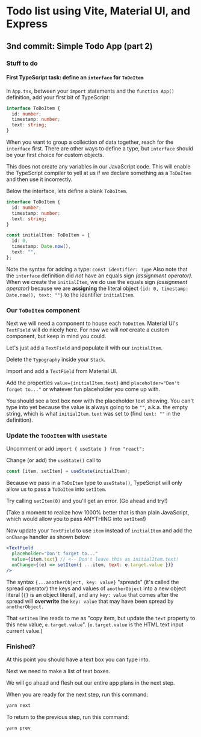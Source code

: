 # Todo list using Vite, Material UI, and Express

## 3nd commit: Simple Todo App (part 2)

### Stuff to do

#### First TypeScript task: define an `interface` for `ToDoItem`

In `App.tsx`, between your `import` statements and the `function App()` definition,
add your first bit of TypeScript:

```ts
interface ToDoItem {
  id: number;
  timestamp: number;
  text: string;
}
```

When you want to group a collection of data together, reach for the `interface`
first. There are other ways to define a type, but `interface` should be your
first choice for custom objects.

This does not create any variables in our JavaScript code. This will enable
the TypeScript compiler to yell at us if we declare something as a `ToDoItem` and
then use it incorrectly.

Below the interface, lets define a blank `ToDoItem`.

```ts
interface ToDoItem {
  id: number;
  timestamp: number;
  text: string;
}

const initialItem: ToDoItem = {
  id: 0,
  timestamp: Date.now(),
  text: "",
};
```

Note the syntax for adding a type: `const identifier: Type`
Also note that the `interface` definition did _not_ have an equals sign _(assignment operator)_.
When we create the `initialItem`, we do use the equals sign _(assignment operator)_ because we
are **assigning** the literal object `{id: 0, timestamp: Date.now(), text: ""}`
to the identifier `initialItem`.

### Our `ToDoItem` component

Next we will need a component to house each `ToDoItem`.
Material UI's `TextField` will do nicely here.
For now we will _not_ create a custom component, but keep in mind you could.

Let's just add a `TextField` and populate it with our `initialItem`.

Delete the `Typography` inside your `Stack`.

Import and add a `TextField` from Material UI.

Add the properties `value={initialItem.text}` and `placeholder="Don't forget to..."`
or whatever fun placeholder you come up with.

You should see a text box now with the placeholder text showing. You can't type
into yet because the value is always going to be `""`, a.k.a. the empty string,
which is what `initialItem.text` was set to (find `text: ""` in the definition).

### Update the `ToDoItem` with `useState`

Uncomment or add `import { useState } from "react";`

Change (or add) the `useState()` call to

```ts
const [item, setItem] = useState(initialItem);
```

Because we pass in a `ToDoItem` type to `useState()`, TypeScript will only allow
us to pass a `ToDoItem` into `setItem`.

Try calling `setItem(0)` and you'll get an error. (Go ahead and try!)

(Take a moment to realize how 1000% better that is than plain JavaScript,
which would allow you to pass ANYTHING into `setItem`!)

Now update your `TextField` to use `item` instead of `initialItem`
and add the `onChange` handler as shown below.

```jsx
<TextField
  placeholder="Don't forget to..."
  value={item.text} // <-- Don't leave this as initialItem.text!
  onChange={(e) => setItem({ ...item, text: e.target.value })}
/>
```

The syntax `{...anotherObject, key: value}` "spreads" (it's called the spread
operator) the keys and values of `anotherObject` into a new object literal
(`{}` is an object literal), and any `key: value` that comes after the spread
will **overwrite** the `key: value` that may have been spread by `anotherObject.`

That `setItem` line reads to me as "copy item, but update the `text` property
to this new value, `e.target.value`". (`e.target.value` is the HTML text input current value.)

### Finished?

At this point you should have a text box you can type into.

Next we need to make a list of text boxes.

We will go ahead and flesh out our entire app plans in the next step.

When you are ready for the next step, run this command:

```sh
yarn next
```

To return to the previous step, run this command:

```sh
yarn prev
```
